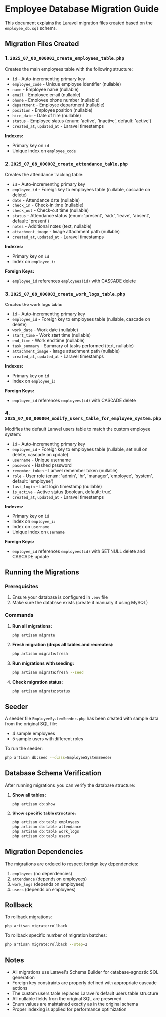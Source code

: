 # Employee Database Migration Guide

This document explains the Laravel migration files created based on the `employee_db.sql` schema.

## Migration Files Created

### 1. `2025_07_08_000001_create_employees_table.php`
Creates the main employees table with the following structure:
- `id` - Auto-incrementing primary key
- `employee_code` - Unique employee identifier (nullable)
- `name` - Employee name (nullable)
- `email` - Employee email (nullable)
- `phone` - Employee phone number (nullable)
- `department` - Employee department (nullable)
- `position` - Employee position (nullable)
- `hire_date` - Date of hire (nullable)
- `status` - Employee status (enum: 'active', 'inactive', default: 'active')
- `created_at`, `updated_at` - Laravel timestamps

**Indexes:**
- Primary key on `id`
- Unique index on `employee_code`

### 2. `2025_07_08_000002_create_attendance_table.php`
Creates the attendance tracking table:
- `id` - Auto-incrementing primary key
- `employee_id` - Foreign key to employees table (nullable, cascade on delete)
- `date` - Attendance date (nullable)
- `check_in` - Check-in time (nullable)
- `check_out` - Check-out time (nullable)
- `status` - Attendance status (enum: 'present', 'sick', 'leave', 'absent', default: 'present')
- `notes` - Additional notes (text, nullable)
- `attachment_image` - Image attachment path (nullable)
- `created_at`, `updated_at` - Laravel timestamps

**Indexes:**
- Primary key on `id`
- Index on `employee_id`

**Foreign Keys:**
- `employee_id` references `employees(id)` with CASCADE delete

### 3. `2025_07_08_000003_create_work_logs_table.php`
Creates the work logs table:
- `id` - Auto-incrementing primary key
- `employee_id` - Foreign key to employees table (nullable, cascade on delete)
- `work_date` - Work date (nullable)
- `start_time` - Work start time (nullable)
- `end_time` - Work end time (nullable)
- `task_summary` - Summary of tasks performed (text, nullable)
- `attachment_image` - Image attachment path (nullable)
- `created_at`, `updated_at` - Laravel timestamps

**Indexes:**
- Primary key on `id`
- Index on `employee_id`

**Foreign Keys:**
- `employee_id` references `employees(id)` with CASCADE delete

### 4. `2025_07_08_000004_modify_users_table_for_employee_system.php`
Modifies the default Laravel users table to match the custom employee system:
- `id` - Auto-incrementing primary key
- `employee_id` - Foreign key to employees table (nullable, set null on delete, cascade on update)
- `username` - Unique username
- `password` - Hashed password
- `remember_token` - Laravel remember token (nullable)
- `role` - User role (enum: 'admin', 'hr', 'manager', 'employee', 'system', default: 'employee')
- `last_login` - Last login timestamp (nullable)
- `is_active` - Active status (boolean, default: true)
- `created_at`, `updated_at` - Laravel timestamps

**Indexes:**
- Primary key on `id`
- Index on `employee_id`
- Index on `username`
- Unique index on `username`

**Foreign Keys:**
- `employee_id` references `employees(id)` with SET NULL delete and CASCADE update

## Running the Migrations

### Prerequisites
1. Ensure your database is configured in `.env` file
2. Make sure the database exists (create it manually if using MySQL)

### Commands

1. **Run all migrations:**
   ```bash
   php artisan migrate
   ```

2. **Fresh migration (drops all tables and recreates):**
   ```bash
   php artisan migrate:fresh
   ```

3. **Run migrations with seeding:**
   ```bash
   php artisan migrate:fresh --seed
   ```

4. **Check migration status:**
   ```bash
   php artisan migrate:status
   ```

## Seeder

A seeder file `EmployeeSystemSeeder.php` has been created with sample data from the original SQL file:
- 4 sample employees
- 5 sample users with different roles

To run the seeder:
```bash
php artisan db:seed --class=EmployeeSystemSeeder
```

## Database Schema Verification

After running migrations, you can verify the database structure:

1. **Show all tables:**
   ```bash
   php artisan db:show
   ```

2. **Show specific table structure:**
   ```bash
   php artisan db:table employees
   php artisan db:table attendance
   php artisan db:table work_logs
   php artisan db:table users
   ```

## Migration Dependencies

The migrations are ordered to respect foreign key dependencies:
1. `employees` (no dependencies)
2. `attendance` (depends on employees)
3. `work_logs` (depends on employees)
4. `users` (depends on employees)

## Rollback

To rollback migrations:
```bash
php artisan migrate:rollback
```

To rollback specific number of migration batches:
```bash
php artisan migrate:rollback --step=2
```

## Notes

- All migrations use Laravel's Schema Builder for database-agnostic SQL generation
- Foreign key constraints are properly defined with appropriate cascade actions
- The custom users table replaces Laravel's default users table structure
- All nullable fields from the original SQL are preserved
- Enum values are maintained exactly as in the original schema
- Proper indexing is applied for performance optimization
